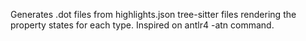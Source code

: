 
Generates .dot files from highlights.json tree-sitter files rendering the property states for each type. Inspired on antlr4 -atn command.